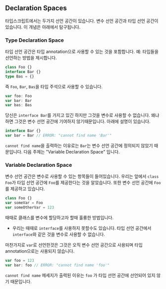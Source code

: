 ## Declaration Spaces

타입스크립트에서는 두가지 선언 공간이 있습니다. 변수 선언 공간과 타입 선언 공간이 있습니다. 이 개념은 아래에서 탐구됩니다.

### Type Declaration Space

타입 선언 공간은 타입 annotation으로 사용할 수 있는 것을 포함합니다. 예: 타입들을 선언하는 방법을 제시합니다.

```ts
class Foo {}
interface Bar {}
type Bas = {}
```

즉 `Foo`, `Bar`, `Bas`을 타입 주석으로 사용할 수 있습니다.

```ts
var foo: Foo
var bar: Bar
var bas: Bas
```

당신은 `interface Bar`를 가지고 있긴 하지만 그것을 변수로 사용할 수 없습니다. 왜냐하면 그것은 변수 선언 공간에 기여하지 않기때문입니다. 아래에 설명이 있습니다.

```ts
interface Bar {}
var bar = Bar // ERROR: "cannot find name 'Bar'"
```

`cannot find name`을 출력하는 이유로는 `Bar`는 변수 선언 공간에 정의되지 않았기 때문입니다. 다음 주제는 "Variable Declaration Space" 입니다.

### Variable Declaration Space

변수 선언 공간은 변수로 사용할 수 있는 항목들이 들어있습니다. 우리는 앞에서 `class Foo`가 타입 선언 공간에 `Foo`를 제공한다는 것을 알았습니다. 또한 변수 선언 공간에 `Foo`를 제공하고 있습니다.

```ts
class Foo {}
var someVar = Foo
var someOtherVar = 123
```

때때로 클래스를 변수에 할당하고자 할때 훌륭한 방법입니다.

-   우리는 때때로 `interface`를 사용하지 못할수도 있습니다. 타입 선언 공간에서 `interface`와 같은 것을 변수로 사용할 수 없습니다.

마찬가지로 `var`로 선언한것은 그것은 오직 변수 선언 공간으로 사용되며 타입 annotation으로는 사용되지 않습니다.

```ts
var foo = 123
var bar: foo // ERROR: "cannot find name 'foo'"
```

`cannot find name` 메세지가 출력된 이유는 `foo` 가 타입 선언 공간에 선언되어 있지 않기 때문입니다.
